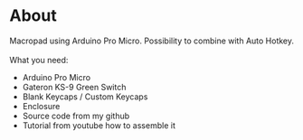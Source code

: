 # About
Macropad using Arduino Pro Micro. Possibility to combine with Auto Hotkey. <br>
<br>
What you need:
- Arduino Pro Micro
- Gateron KS-9 Green Switch
- Blank Keycaps / Custom Keycaps
- Enclosure
- Source code from my github
- Tutorial from youtube how to assemble it
